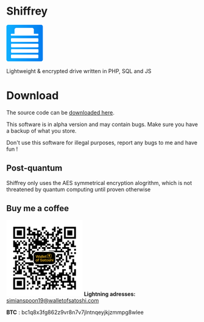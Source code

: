 # Shiffrey
![Shiffrey icon](https://github.com/SultanRancho/Shiffrey/blob/main/content/favicon.png?raw=true)

Lightweight &amp; encrypted drive written in PHP, SQL and JS

# Download
The source code can be [downloaded here](https://github.com/SultanRancho/Shiffrey/releases/).

This software is in alpha version and may contain bugs. Make sure you have a backup of what you store.

Don't use this software for illegal purposes, report any bugs to me and have fun !

## Post-quantum
Shiffrey only uses the AES symmetrical encryption alogrithm, which is not threatened by quantum computing until proven otherwise

## Buy me a coffee
![Wallet of satoshi](https://github.com/SultanRancho/Shiffrey/blob/main/content/donate.png?raw=true)
**Lightning adresses:** simianspoon19@walletofsatoshi.com

**BTC** : bc1q8x3fg862z9vr8n7v7jlntnqeyjkjzmmpg8wlee
